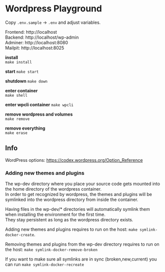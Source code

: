# Wordpress Playground

Copy `.env.sample` -> `.env` and adjust variables.

Frontend: http://localhost  
Backend: http://localhost/wp-admin  
Adminer: http://localhost:8080  
Mailpit: http://localhost:8025

**install**  
`make install`

**start**
`make start`

**shutdown**
`make down`

**enter container**  
`make shell`

**enter wpcli container**
`make wpcli`

**remove wordpress and volumes**  
`make remove`

**remove everything**  
`make erase`

## Info

WordPress options: https://codex.wordpress.org/Option_Reference

### Adding new themes and plugins

The wp-dev directory where you place your source code gets mounted into the home directory of the wordpress container.  
In order to get recognized by wordpress, the themes and plugins will be symlinked into the wordpress directory from inside the container.

Having files in the wp-dev/\* directories will automatically symlink them when installing the environment for the first time.  
They stay persistent as long as the wordpress directory exists.

Adding new themes and plugins requires to run on the host: `make symlink-docker-create`.

Removing themes and plugins from the wp-dev directory requires to run on the host: `make symlink-docker-remove-broken`

If you want to make sure all symlinks are in sync (broken,new,current) you can run `make symlink-docker-recreate`

